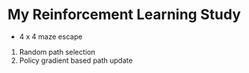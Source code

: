 # My Reinforcement Learning Study

- 4 x 4 maze escape
1) Random path selection
2) Policy gradient based path update

